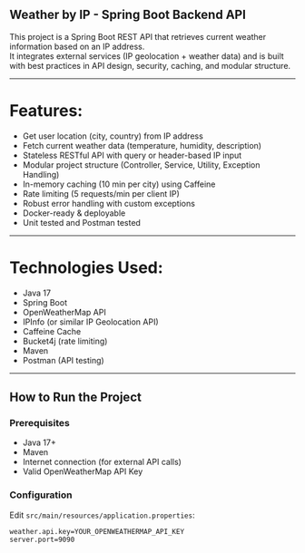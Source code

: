 Weather by IP - Spring Boot Backend API 
---------------------------------------
This project is a Spring Boot REST API that retrieves current weather information based on an IP address.  
It integrates external services (IP geolocation + weather data) and is built with best practices in API design, security, caching, and modular structure.

---

# Features:

- Get user location (city, country) from IP address
- Fetch current weather data (temperature, humidity, description)
- Stateless RESTful API with query or header-based IP input
- Modular project structure (Controller, Service, Utility, Exception Handling)
- In-memory caching (10 min per city) using Caffeine
- Rate limiting (5 requests/min per client IP)
- Robust error handling with custom exceptions
- Docker-ready & deployable
- Unit tested and Postman tested

---

# Technologies Used:

- Java 17
- Spring Boot
- OpenWeatherMap API
- IPInfo (or similar IP Geolocation API)
- Caffeine Cache
- Bucket4j (rate limiting)
- Maven
- Postman (API testing)

---

##  How to Run the Project

### Prerequisites

- Java 17+
- Maven
- Internet connection (for external API calls)
- Valid OpenWeatherMap API Key

### Configuration

Edit `src/main/resources/application.properties`:
```properties
weather.api.key=YOUR_OPENWEATHERMAP_API_KEY
server.port=9090
